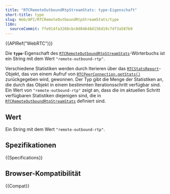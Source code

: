 ```yaml
---
title: "RTCRemoteOutboundRtpStreamStats: type-Eigenschaft"
short-title: type
slug: Web/API/RTCRemoteOutboundRtpStreamStats/type
l10n:
  sourceCommit: ffe914fa3268cbc0d84648d156d19c7df3a587b9
---
```


{{APIRef("WebRTC")}}

Die **`type`**-Eigenschaft des [`RTCRemoteOutboundRtpStreamStats`](/de/docs/Web/API/RTCRemoteOutboundRtpStreamStats)-Wörterbuchs ist ein String mit dem Wert `"remote-outbound-rtp"`.

Verschiedene Statistiken werden durch Iterieren über das [`RTCStatsReport`](/de/docs/Web/API/RTCStatsReport)-Objekt, das von einem Aufruf von [`RTCPeerConnection.getStats()`](/de/docs/Web/API/RTCPeerConnection/getStats) zurückgegeben wird, gewonnen.
Der Typ gibt die Menge der Statistiken an, die durch das Objekt in einem bestimmten Iterationsschritt verfügbar sind.
Ein Wert von `"remote-outbound-rtp"` zeigt an, dass die im aktuellen Schritt verfügbaren Statistiken diejenigen sind, die in [`RTCRemoteOutboundRtpStreamStats`](/de/docs/Web/API/RTCRemoteOutboundRtpStreamStats) definiert sind.

## Wert

Ein String mit dem Wert `"remote-outbound-rtp"`.

## Spezifikationen

{{Specifications}}

## Browser-Kompatibilität

{{Compat}}
